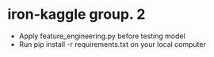 # iron-kaggle group. 2

- Apply feature_engineering.py before testing model
- Run pip install -r requirements.txt on your local computer
